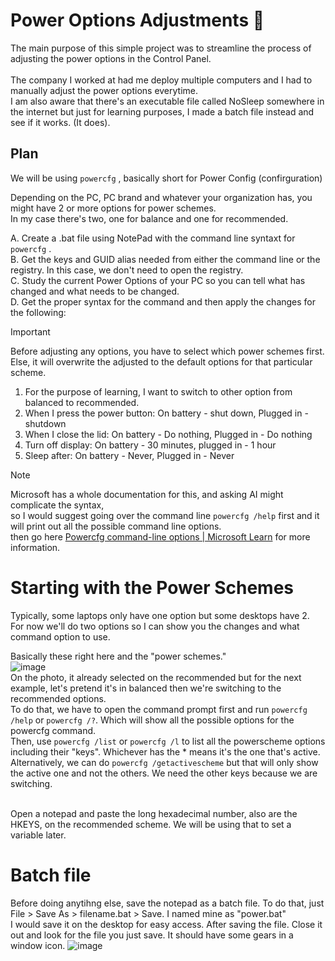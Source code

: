 # Power Options Adjustments 🔋
The main purpose of this simple project was to streamline the process of adjusting the power options in the Control Panel. <br><br>
The company I worked at had me deploy multiple computers and I had to manually adjust the power options everytime. <br>
I am also aware that there's an executable file called NoSleep somewhere in the internet but just for learning purposes, I made a batch file instead and see if it works. (It does).

## Plan
We will be using `powercfg` , basically short for Power Config (confirguration)

Depending on the PC, PC brand and whatever your organization has, you might have 2 or more options for power schemes. <br>
In my case there's two, one for balance and one for recommended.<br>

A. Create a .bat file using NotePad with the command line syntaxt for `powercfg` .<br>
B. Get the keys and GUID alias needed from either the command line or the registry. In this case, we don't need to open the registry.<br>
C. Study the current Power Options of your PC so you can tell what has changed and what needs to be changed. <br>
D. Get the proper syntax for the command and then apply the changes for the following:

>[!IMPORTANT]
>Before adjusting any options, you have to select which power schemes first. <br>
>Else, it will overwrite the adjusted to the default options for that particular scheme. <br>

1. For the purpose of learning, I want to switch to other option from balanced to recommended.
2. When I press the power button: On battery - shut down, Plugged in - shutdown
3. When I close the lid: On battery - Do nothing, Plugged in - Do nothing
4. Turn off display: On battery - 30 minutes, plugged in - 1 hour
5. Sleep after: On battery - Never, Plugged in - Never <br> 

>[!NOTE]
>Microsoft has a whole documentation for this, and asking AI might complicate the syntax, <br>
>so I would suggest going over the command line `powercfg /help` first and it will print out all the possible command line options. <br>
>then go here [Powercfg command-line options | Microsoft Learn](https://learn.microsoft.com/en-us/windows-hardware/design/device-experiences/powercfg-command-line-options) for more information.

# Starting with the Power Schemes

Typically, some laptops only have one option but some desktops have 2. For now we'll do two options so I can show you the changes and what command option to use.

Basically these right here and the "power schemes."<br>
![image](https://github.com/user-attachments/assets/f1c05e07-c4b0-4c6f-ab54-c94a5a7867ab)
<br>
On the photo, it already selected on the recommended but for the next example, let's pretend it's in balanced then we're switching to the recommended options.<br>
To do that, we have to open the command prompt first and run `powercfg /help` or `powercfg /?`. Which will show all the possible options for the powercfg command. <br>
Then, use `powercfg /list` or `powercfg /l` to list all the powerscheme options including their "keys". Whichever has the * means it's the one that's active. <br>
Alternatively, we can do `powercfg /getactivescheme` but that will only show the active one and not the others. We need the other keys because we are switching.<br><br>


Open a notepad and paste the long hexadecimal number, also are the HKEYS, on the recommended scheme. We will be using that to set a variable later.

# Batch file
Before doing anytihng else, save the notepad as a batch file. To do that, just File > Save As > filename.bat > Save. I named mine as "power.bat"<br>
I would save it on the desktop for easy access. After saving the file. Close it out and look for the file you just save. It should have some gears in a window icon.
![image](https://github.com/user-attachments/assets/0c6f46b4-e189-42b5-90f9-1c4067537cc1)





